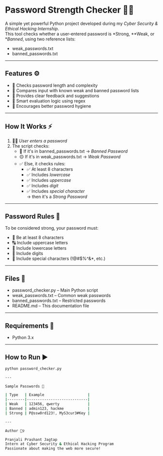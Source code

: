 # Password Strength Checker 🔐✨

A simple yet powerful Python project developed during my *Cyber Security & Ethical Hacking Internship*.  
This tool checks whether a user-entered password is *Strong, **Weak, or **Banned*, using two reference lists:
- weak_passwords.txt
- banned_passwords.txt

---

## Features ⚙️

- 📏 Checks password length and complexity
- 🧾 Compares input with known weak and banned password lists
- 💬 Provides clear feedback and suggestions
- 🧠 Smart evaluation logic using regex
- 🔐 Encourages better password hygiene

---

## How It Works ⚡

1. 🧑‍💻 *User enters a password*
2. The script checks:
   - 🔴 If it's in banned_passwords.txt → *Banned Password*
   - 🟡 If it's in weak_passwords.txt → *Weak Password*
   - ✅ Else, it checks rules:
     - ✅ At least 8 characters
     - ✅ Includes *lowercase*
     - ✅ Includes *uppercase*
     - ✅ Includes *digit*
     - ✅ Includes *special character*  
     → then it's a *Strong Password*

---

## Password Rules 📜

To be considered strong, your password must:
- 📏 Be at least 8 characters
- 🔠 Include uppercase letters
- 🔡 Include lowercase letters
- 🔢 Include digits
- 🔣 Include special characters (!@#$%^&*, etc.)

---

## Files 📂

- password_checker.py – Main Python script
- weak_passwords.txt – Common weak passwords
- banned_passwords.txt – Restricted passwords
- README.md – This documentation file

---

## Requirements 🧰

- Python 3.x

---

## How to Run ▶️

```bash
python password_checker.py

---

Sample Passwords 🧪

| Type   | Example                    |
|--------|----------------------------|
| Weak   | 123456, qwerty             |
| Banned | admin123, hackme           |
| Strong | P@ssw0rd123!, MyS3cur3#Key |

---

Author 🙋‍♀️

Pranjali Prashant Jagtap
Intern at Cyber Security & Ethical Hacking Program
Passionate about making the web more secure!
